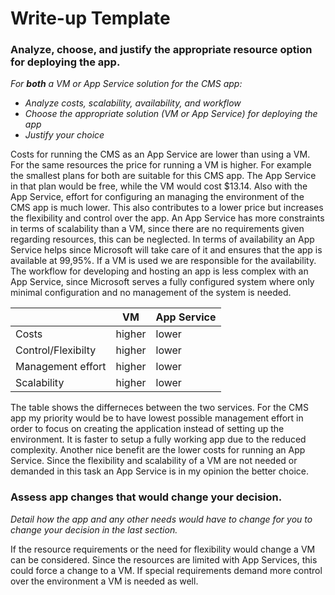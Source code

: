 # Write-up Template

### Analyze, choose, and justify the appropriate resource option for deploying the app.

*For **both** a VM or App Service solution for the CMS app:*
- *Analyze costs, scalability, availability, and workflow*
- *Choose the appropriate solution (VM or App Service) for deploying the app*
- *Justify your choice*

Costs for running the CMS as an App Service are lower than using a VM. For the same resources the price for running a VM is higher. For example the smallest plans for both are suitable for this CMS app. The App Service in that plan would be free, while the VM would cost $13.14.
Also with the App Service, effort for configuring an managing the environment of the CMS app is much lower. This also contributes to a lower price but increases the flexibility and control over the app.
An App Service has more constraints in terms of scalability than a VM, since there are no requirements given regarding resources, this can be neglected.
In terms of availability an App Service helps since Microsoft will take care of it and ensures that the app is available at 99,95%. If a VM is used we are responsible for the availability.
The workflow for developing and hosting an app is less complex with an App Service, since Microsoft serves a fully configured system where only minimal configuration and no management of the system is needed.

|                        | VM        | App Service
| ---------------------- | --------- | ------------- |
| Costs                  | higher    | lower         |
| Control/Flexibilty     | higher    | lower         |
| Management effort      | higher    | lower         |
| Scalability            | higher    | lower         |

The table shows the differneces between the two services. For the CMS app my priority would be to have lowest possible management effort in order to focus on creating the application instead of setting up the environment. It is faster to setup a fully working app due to the reduced complexity. Another nice benefit are the lower costs for running an App Service.
Since the flexibility and scalability of a VM are not needed or demanded in this task an App Service is in my opinion the better choice.

### Assess app changes that would change your decision.

*Detail how the app and any other needs would have to change for you to change your decision in the last section.*

If the resource requirements or the need for flexibility would change a VM can be considered. Since the resources are limited with App Services, this could force a change to a VM. If special requirements demand more control over the environment a VM is needed as well.